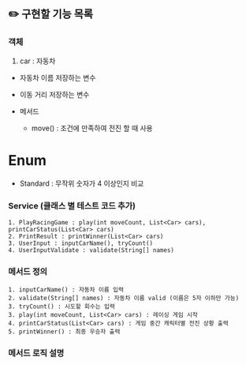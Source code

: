 ## ✏️ 구현할 기능 목록

### 객체

1. car : 자동차

- 자동차 이름 저장하는 변수
- 이동 거리 저장하는 변수

- 메서드
    - move() : 조건에 만족하여 전진 할 때 사용

# Enum

- Standard : 무작위 숫자가 4 이상인지 비교

### Service (클래스 별 테스트 코드 추가)

```
1. PlayRacingGame : play(int moveCount, List<Car> cars), printCarStatus(List<Car> cars)
2. PrintResult : printWinner(List<Car> cars)
3. UserInput : inputCarName(), tryCount()
4. UserInputValidate : validate(String[] names)
```

### 메서드 정의

```
1. inputCarName() : 자동차 이름 입력 
2. validate(String[] names) : 자동차 이름 valid (이름은 5자 이하만 가능)
3. tryCount() : 시도할 회수는 입력
3. play(int moveCount, List<Car> cars) : 레이싱 게임 시작
4. printCarStatus(List<Car> cars) : 게임 중간 캐릭터별 전진 상황 출력
5. printWinner() : 최종 우승자 출력  
```

### 메서드 로직 설명